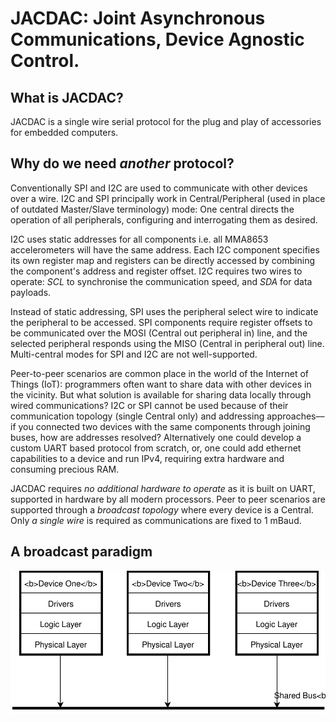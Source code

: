 # JACDAC: Joint Asynchronous Communications, Device Agnostic Control.

## What is JACDAC?

JACDAC is a single wire serial protocol for the plug and play of accessories for embedded computers.

## Why do we need _another_ protocol?

Conventionally SPI and I2C are used to communicate with other devices over a wire. I2C and SPI principally work in Central/Peripheral (used in place of outdated Master/Slave terminology) mode: One central directs the operation of all peripherals, configuring and interrogating them as desired.

I2C uses static addresses for all components i.e. all MMA8653 accelerometers will have the same address. Each I2C component specifies its own register map and registers can be directly accessed by combining the component's address and register offset. I2C requires two wires to operate: _SCL_ to synchronise the communication speed, and _SDA_ for data payloads.

Instead of static addressing, SPI uses the peripheral select wire to indicate the peripheral to be accessed. SPI components require register offsets to be communicated over the MOSI (Central out peripheral in) line, and the selected peripheral responds using the MISO (Central in peripheral out) line. Multi-central modes for SPI and I2C are not well-supported.

Peer-to-peer scenarios are common place in the world of the Internet of Things (IoT): programmers often want to share data with other devices in the vicinity. But what solution is available for sharing data locally through wired communications? I2C or SPI cannot be used because of their communication topology (single Central only) and addressing approaches––if you connected two devices with the same components through joining buses, how are addresses resolved? Alternatively one could develop a custom UART based protocol from scratch, or, one could add ethernet capabilities to a device and run IPv4, requiring extra hardware and consuming precious RAM.

JACDAC requires _no additional hardware to operate_ as it is built on UART, supported in hardware by all modern processors. Peer to peer scenarios are supported through a _broadcast topology_ where every device is a Central. Only _a single wire_ is required as communications are fixed to 1 mBaud.

## A broadcast paradigm

![image of devices in a broadcast formation](images/bus.svg)